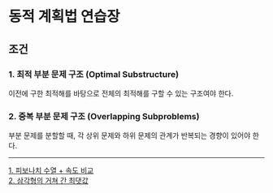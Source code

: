 동적 계획법 연습장
==================
조건
------------------
### 1. 최적 부분 문제 구조 (Optimal Substructure)   
이전에 구한 최적해를 바탕으로 전체의 최적해를 구할 수 있는 구조여야 한다. 
### 2. 중복 부분 문제 구조 (Overlapping Subproblems)   
부분 문제를 분할할 때, 각 상위 문제와 하위 문제의 관계가 반복되는 경향이 있어야 한다.   

----
[1. 피보나치 수열 + 속도 비교](./DP_1.java)   
[2. 삼각형의 거쳐 간 최댓값](./DP_2.java)   
